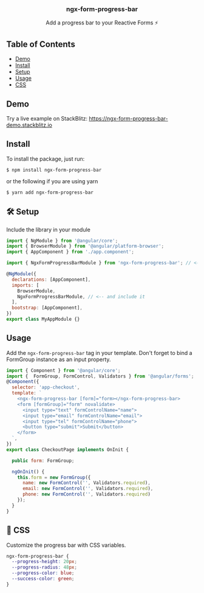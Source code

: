 <h3 align="center">ngx-form-progress-bar</h3>

<p align="center">
  Add a progress bar to your Reactive Forms ⚡️ 
</p>

## Table of Contents

- [Demo](#demo)
- [Install](#install)
- [Setup](#setup)
- [Usage](#usage)
- [CSS](#css)

## Demo <a name="demo"></a>

Try a live example on StackBlitz: https://ngx-form-progress-bar-demo.stackblitz.io

## Install <a name="install"></a>

To install the package, just run:

```
$ npm install ngx-form-progress-bar
```

or the following if you are using yarn

```
$ yarn add ngx-form-progress-bar
```

## 🛠 Setup

Include the library in your module

```javascript
import { NgModule } from '@angular/core';
import { BrowserModule } from '@angular/platform-browser';
import { AppComponent } from './app.component';

import { NgxFormProgressBarModule } from 'ngx-form-progress-bar'; // <-- import it

@NgModule({
  declarations: [AppComponent],
  imports: [
    BrowserModule,
    NgxFormProgressBarModule, // <-- and include it
  ],
  bootstrap: [AppComponent],
})
export class MyAppModule {}
```

## Usage <a name="usage"></a>

Add the `ngx-form-progress-bar` tag in your template. Don't forget to bind a FormGroup instance as an input property.

```javascript
import { Component } from '@angular/core';
import {  FormGroup, FormControl, Validators } from '@angular/forms';
@Component({
  selector: 'app-checkout',
  template: `
    <ngx-form-progress-bar [form]="form></ngx-form-progress-bar>
    <form [formGroup]="form" novalidate>
      <input type="text" formControlName="name">
      <input type="email" formControlName="email">
      <input type="tel" formControlName="phone">
      <button type="submit">Submit</button>
    </form>
  `,
})
export class CheckoutPage implements OnInit {

  public form: FormGroup;

  ngOnInit() {
    this.form = new FormGroup({
      name: new FormControl('', Validators.required),
      email: new FormControl('', Validators.required),
      phone: new FormControl('', Validators.required)
    });
  }
}
```

## 💅 CSS <a name="css"></a>

Customize the progress bar with CSS variables.

```css
ngx-form-progress-bar {
  --progress-height: 20px;
  --progress-radius: 48px;
  --progress-color: blue;
  --success-color: green;
}
```
